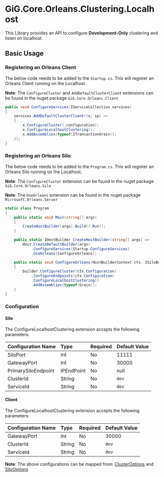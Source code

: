 # GiG.Core.Orleans.Clustering.Localhost

This Library provides an API to configure **Development-Only** clustering and listen on localhost.

## Basic Usage

### Registering an Orleans Client

The below code needs to be added to the `Startup.cs`. This will register an Orleans Client running on the Localhost.

**Note**: The `ConfigureCluster` and `AddDefaultClusterClient` extensions can be found in the nuget package ```GiG.Core.Orleans.Client```

```csharp
public void ConfigureServices(IServiceCollection services)
{
    services.AddDefaultClusterClient((x, sp) =>
    {              
        x.ConfigureCluster(_configuration);
        x.ConfigureLocalhostClustering();
        x.AddAssemblies(typeof(ITransactionGrain));
    });
}
```

### Registering an Orleans Silo

The below code needs to be added to the `Program.cs`. This will register an Orleans Silo running on the Localhost.

**Note**: The `ConfigureCluster` extension can be found in the nuget package ```GiG.Core.Orleans.Silo```

**Note**: The `UseOrleans` extension can be found in the nuget package ```Microsoft.Orleans.Server```

```csharp
static class Program
{
    public static void Main(string[] args)
    {
        CreateHostBuilder(args).Build().Run();
    }

    public static IHostBuilder CreateHostBuilder(string[] args) =>
        Host.CreateDefaultBuilder(args)                                
            .ConfigureServices(Startup.ConfigureServices)
            .UseOrleans(ConfigureOrleans);

    public static void ConfigureOrleans(HostBuilderContext ctx, ISiloBuilder builder)
    {
        builder.ConfigureCluster(ctx.Configuration)
            .ConfigureEndpoints(ctx.Configuration)
            .ConfigureLocalhostClustering()
            .AddAssemblies(typeof(Grain));
    }
}    
```

### Configuration

#### Silo

The ConfigureLocalhostClustering extension accepts the following parameters:

| Configuration Name | Type       | Required | Default Value |
|:-------------------|:-----------|:---------|:--------------|
| SiloPort           | Int        | No       | 11111         |
| GatewayPort        | Int        | No       | 30000         |
| PrimarySiloEndpoint| IPEndPoint | No       | null          |
| ClusterId          | String     | No       | `dev`         |
| ServiceId          | String     | No       | `dev`         |

#### Client

The ConfigureLocalhostClustering extension accepts the following parameters:

| Configuration Name | Type   | Required | Default Value |
|:-------------------|:-------|:---------|:--------------|
| GatewayPort        | Int    | No       | 30000         |
| ClusterId          | String | No       | `dev`         |
| ServiceId          | String | No       | `dev`         |

**Note**:
The above configurations can be mapped from:
[ClusterOptions](https://github.com/dotnet/orleans/blob/master/src/Orleans.Core/Configuration/Options/ClusterOptions.cs)
and [SiloOptions](../src/GiG.Core.Orleans.Silo/Abstractions/SiloOptions.cs)
